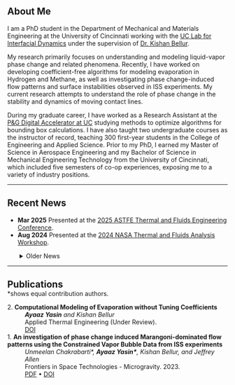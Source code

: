 <h2 id="about">About Me</h2>

I am a PhD student in the Department of Mechanical and Materials Engineering at the University of Cincinnati working with the <a href="https://ceas.uc.edu/research/centers-labs/lab-for-interfacial-dynamics.html" target="_blank">UC Lab for Interfacial Dynamics</a> under the supervision of <a href="https://researchdirectory.uc.edu/p/bellurkn" target="_blank">Dr. Kishan Bellur</a>. 

My research primarily focuses on understanding and modeling liquid-vapor phase change and related phenomena. Recently, I have worked on developing coefficient-free algorithms for modeling evaporation in Hydrogen and Methane, as well as investigating phase change-induced flow patterns and surface instabilities observed in ISS experiments. My current research attempts to understand the role of phase change in the stability and dynamics of moving contact lines.


During my graduate career, I have worked as a Research Assistant at the <a href="https://ceas.uc.edu/research/centers-labs/uc-simulation-center.html" target="_blank">P&G Digital Accelerator at UC</a> studying methods to optimize algorithms for bounding box calculations. I have also taught two undergraduate courses as the instructor of record, teaching 300 first-year students in the College of Engineering and Applied Science. Prior to my PhD, I earned my Master of Science in Aerospace Engineering and my Bachelor of Science in Mechanical Engineering Technology from the University of Cincinnati, which included five semesters of co-op experiences, exposing me to a variety of industry positions. 

***
<h2 id="news">Recent News</h2>
<ul class="less_space">
    <li><strong>Mar 2025</strong> Presented at the <a href="https://www.astfe.org/tfec2025/" target="_blank">2025 ASTFE Thermal and Fluids Engineering Conference</a>. </li> 
    <li><strong>Aug 2024</strong> Presented at the <a href="https://tfaws.nasa.gov/" target="_blank">2024 NASA Thermal and Fluids Analysis Workshop</a>. </li> 
</ul>
<details style="margin-left: 28px;" class="less_space">
<summary>Older News</summary>
<ul style="margin-left: -28px;">
    <li><strong>Aug 2024</strong> Started my PhD in the Dept of Mechanical Engineering.</li>
    <li><strong>May 2024</strong> Defended my Master's thesis!</li> 
    <li><strong>Apr 2024</strong> Presented at the <a href="http://mufmech.org/archive/programs/2024_Program.pdf" target="_blank">2024 Midwest Universities Fluid Mechanics Retreat</a>.</li> 
    <li><strong>Nov 2023</strong> Published my first paper!</li> 
    <li><strong>Nov 2023</strong> Presented at the <a href="https://meetings.aps.org/Meeting/DFD23/Session/R36.8" target="_blank">2023 American Physical Society Division of Fluid Dynamics</a> conference.</li> 
    <li><strong>Aug 2023</strong> Started teaching ENED 1100 and 1120 Foundations of Engineering Design Thinking as the instructor of record.</li>
    <li><strong>Apr 2023</strong> Presented at the <a href="http://mufmech.org/archive/programs/2023_Program.pdf" target="_blank">2023 Midwest Universities Fluid Mechanics Retreat</a>.</li> 
    <li><strong>Jan 2023</strong> Started a Graduate Assistantship with the Dept of Engineering and Computing Education.</li>
    <li><strong>Nov 2022</strong> Presented a poster at the <a href="https://meetings.aps.org/Meeting/DFD22/Session/S01.24" target="_blank">2023 American Physical Society Division of Fluid Dynamics</a> conference.</li>
    <li><strong>Oct 2022</strong> Started a Research Assistantship at the <a href="https://ceas.uc.edu/research/centers-labs/uc-simulation-center.html" target="_blank">P&G Digital Accelerator</a>.</li>
    <li><strong>Aug 2022</strong> Started my Master's in the Dept of Aerospace Engineering.</li>
</ul>
</details>

*** 
<h2 id="publications" style="margin-bottom: 0;">Publications</h2>
*shows equal contribution authors.

<dl>
    <dt>2. <b>Computational Modeling of Evaporation without Tuning Coefficients</b></dt>
    <dd><i><b>Ayaaz Yasin</b> and Kishan Bellur</i></dd>
    <dd>Applied Thermal Engineering (Under Review).</dd>
    <dd><a href="https://www.doi.org/10.2139/ssrn.5141385" target="_blank">DOI</a></dd>
    <dt>1. <b>An investigation of phase change induced Marangoni-dominated flow patterns using the Constrained Vapor Bubble Data from ISS experiments</b></dt>
    <dd><i>Unmeelan Chakrabarti*, <b>Ayaaz Yasin*</b>, Kishan Bellur, and Jeffrey Allen</i></dd>
    <dd>Frontiers in Space Technologies - Microgravity. 2023.</dd>
    <dd><a href="assets/files/chakrabarti_2023.pdf" target="_blank">PDF</a> &#x2022; <a href="https://www.frontiersin.org/journals/space-technologies/articles/10.3389/frspt.2023.1263496/full" target="_blank">DOI</a></dd>
</dl>